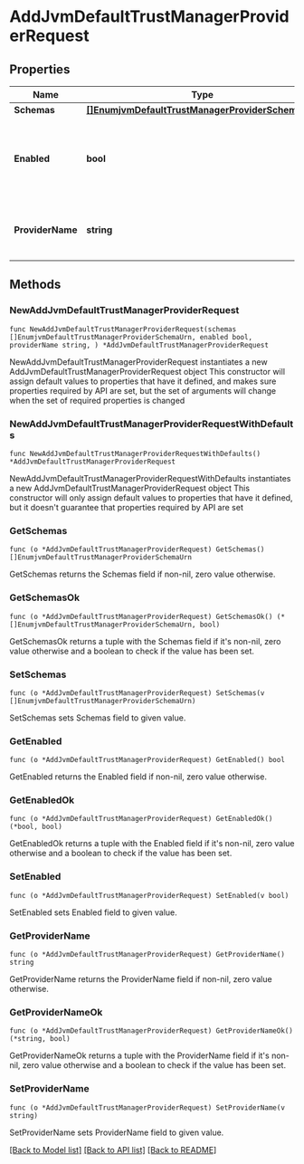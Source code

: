 # AddJvmDefaultTrustManagerProviderRequest

## Properties

Name | Type | Description | Notes
------------ | ------------- | ------------- | -------------
**Schemas** | [**[]EnumjvmDefaultTrustManagerProviderSchemaUrn**](EnumjvmDefaultTrustManagerProviderSchemaUrn.md) |  | 
**Enabled** | **bool** | Indicate whether the Trust Manager Provider is enabled for use. | 
**ProviderName** | **string** | Name of the new Trust Manager Provider | 

## Methods

### NewAddJvmDefaultTrustManagerProviderRequest

`func NewAddJvmDefaultTrustManagerProviderRequest(schemas []EnumjvmDefaultTrustManagerProviderSchemaUrn, enabled bool, providerName string, ) *AddJvmDefaultTrustManagerProviderRequest`

NewAddJvmDefaultTrustManagerProviderRequest instantiates a new AddJvmDefaultTrustManagerProviderRequest object
This constructor will assign default values to properties that have it defined,
and makes sure properties required by API are set, but the set of arguments
will change when the set of required properties is changed

### NewAddJvmDefaultTrustManagerProviderRequestWithDefaults

`func NewAddJvmDefaultTrustManagerProviderRequestWithDefaults() *AddJvmDefaultTrustManagerProviderRequest`

NewAddJvmDefaultTrustManagerProviderRequestWithDefaults instantiates a new AddJvmDefaultTrustManagerProviderRequest object
This constructor will only assign default values to properties that have it defined,
but it doesn't guarantee that properties required by API are set

### GetSchemas

`func (o *AddJvmDefaultTrustManagerProviderRequest) GetSchemas() []EnumjvmDefaultTrustManagerProviderSchemaUrn`

GetSchemas returns the Schemas field if non-nil, zero value otherwise.

### GetSchemasOk

`func (o *AddJvmDefaultTrustManagerProviderRequest) GetSchemasOk() (*[]EnumjvmDefaultTrustManagerProviderSchemaUrn, bool)`

GetSchemasOk returns a tuple with the Schemas field if it's non-nil, zero value otherwise
and a boolean to check if the value has been set.

### SetSchemas

`func (o *AddJvmDefaultTrustManagerProviderRequest) SetSchemas(v []EnumjvmDefaultTrustManagerProviderSchemaUrn)`

SetSchemas sets Schemas field to given value.


### GetEnabled

`func (o *AddJvmDefaultTrustManagerProviderRequest) GetEnabled() bool`

GetEnabled returns the Enabled field if non-nil, zero value otherwise.

### GetEnabledOk

`func (o *AddJvmDefaultTrustManagerProviderRequest) GetEnabledOk() (*bool, bool)`

GetEnabledOk returns a tuple with the Enabled field if it's non-nil, zero value otherwise
and a boolean to check if the value has been set.

### SetEnabled

`func (o *AddJvmDefaultTrustManagerProviderRequest) SetEnabled(v bool)`

SetEnabled sets Enabled field to given value.


### GetProviderName

`func (o *AddJvmDefaultTrustManagerProviderRequest) GetProviderName() string`

GetProviderName returns the ProviderName field if non-nil, zero value otherwise.

### GetProviderNameOk

`func (o *AddJvmDefaultTrustManagerProviderRequest) GetProviderNameOk() (*string, bool)`

GetProviderNameOk returns a tuple with the ProviderName field if it's non-nil, zero value otherwise
and a boolean to check if the value has been set.

### SetProviderName

`func (o *AddJvmDefaultTrustManagerProviderRequest) SetProviderName(v string)`

SetProviderName sets ProviderName field to given value.



[[Back to Model list]](../README.md#documentation-for-models) [[Back to API list]](../README.md#documentation-for-api-endpoints) [[Back to README]](../README.md)


